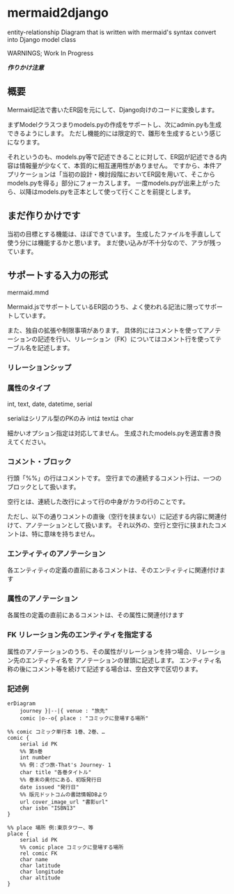 # mermaid2django

 entity-relationship Diagram that is written with mermaid's syntax convert into Django model class

WARNINGS; Work In Progress

***作りかけ注意***

## 概要

Mermaid記法で書いたER図を元にして、Django向けのコードに変換します。

まずModelクラスつまりmodels.pyの作成をサポートし、次にadmin.pyも生成できるようにします。
ただし機能的には限定的で、雛形を生成するという感じになります。

それというのも、models.py等で記述できることに対して、ER図が記述できる内容は情報量が少なくて、本質的に相互運用性がありません。
ですから、本件アプリケーションは「当初の設計・検討段階においてER図を用いて、そこからmodels.pyを得る」部分にフォーカスします。
一度models.pyが出来上がったら、以降はmodels.pyを正本として使って行くことを前提とします。

## まだ作りかけです

当初の目標とする機能は、ほぼできています。
生成したファイルを手直しして使う分には機能するかと思います。
まだ使い込みが不十分なので、アラが残っています。

## サポートする入力の形式

mermaid.mmd

Mermaid.jsでサポートしているER図のうち、よく使われる記法に限ってサポートしています。

また、独自の拡張や制限事項があります。
具体的にはコメントを使ってアノテーションの記述を行い、リレーション（FK）についてはコメント行を使ってテーブル名を記述します。

### リレーションシップ

### 属性のタイプ

int, text, date, datetime, serial

serialはシリアル型のPKのみ
intは
textは
char

細かいオプション指定は対応してません。
生成されたmodels.pyを適宜書き換えてください。

### コメント・ブロック

行頭「%%」の行はコメントです。
空行までの連続するコメント行は、一つのブロックとして扱います。

空行とは、連続した改行によって行の中身がカラの行のことです。

ただし、以下の通りコメントの直後（空行を挟まない）に記述する内容に関連付けて、アノテーションとして扱います。
それ以外の、空行と空行に挟まれたコメントは、特に意味を持ちません。

### エンティティのアノテーション

各エンティティの定義の直前にあるコメントは、そのエンティティに関連付けます

### 属性のアノテーション

各属性の定義の直前にあるコメントは、その属性に関連付けます

### FK リレーション先のエンティティを指定する

属性のアノテーションのうち、その属性がリレーションを持つ場合、リレーション先のエンティティ名を
アノテーションの冒頭に記述します。
エンティティ名称の後にコメント等を続けて記述する場合は、空白文字で区切ります。

### 記述例

```mermaid
erDiagram
    journey }|--|{ venue : "旅先"
    comic |o--o{ place : "コミックに登場する場所"

%% comic コミック単行本 1巻、2巻、…
comic {
    serial id PK
    %% 第n巻
    int number
    %% 例：ざつ旅-That's Journey- 1
    char title "各巻タイトル"
    %% 巻末の奥付にある、初版発行日
    date issued "発行日"
    %% 版元ドットコムの書誌情報DBより
    url cover_image_url "書影url"
    char isbn "ISBN13"
}

%% place 場所 例:東京タワー、等
place {
    serial id PK
    %% comic place コミックに登場する場所
    rel comic FK
    char name
    char latitude
    char longitude
    char altitude
}
```
